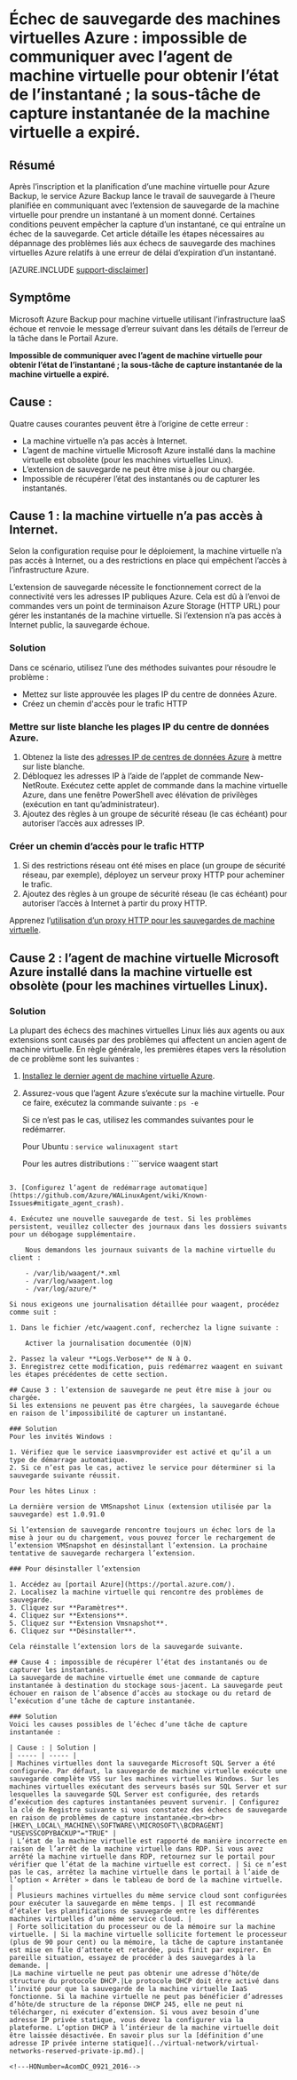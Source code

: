 <properties
   pageTitle="Échec de sauvegarde des machines virtuelles Azure : impossible de communiquer avec l’agent de machine virtuelle pour obtenir l’état de l’instantané ; la sous-tâche de capture de la machine virtuelle a expiré | Microsoft Azure"
   description="Causes des symptômes et solutions possibles pour les échecs de sauvegarde de machines virtuelles Azure liés à l’impossibilité de communiquer avec l’agent de machine virtuelle pour obtenir l’état de l’instantané. Erreur de délai d’expiration de sous-tâche de capture instantanée de machine virtuelle"
   services="backup"
   documentationCenter=""
   authors="genlin"
   manager="jwhit"
   editor=""/>

<tags
    ms.service="backup"
    ms.workload="storage-backup-recovery"
    ms.tgt_pltfrm="na"
    ms.devlang="na"
    ms.topic="article"
    ms.date="07/14/2016"
    ms.author="jimpark; markgal;genli"/>

# Échec de sauvegarde des machines virtuelles Azure : impossible de communiquer avec l’agent de machine virtuelle pour obtenir l’état de l’instantané ; la sous-tâche de capture instantanée de la machine virtuelle a expiré.

## Résumé

Après l’inscription et la planification d’une machine virtuelle pour Azure Backup, le service Azure Backup lance le travail de sauvegarde à l’heure planifiée en communiquant avec l’extension de sauvegarde de la machine virtuelle pour prendre un instantané à un moment donné. Certaines conditions peuvent empêcher la capture d’un instantané, ce qui entraîne un échec de la sauvegarde. Cet article détaille les étapes nécessaires au dépannage des problèmes liés aux échecs de sauvegarde des machines virtuelles Azure relatifs à une erreur de délai d’expiration d’un instantané.

[AZURE.INCLUDE [support-disclaimer](../../includes/support-disclaimer.md)]

## Symptôme

Microsoft Azure Backup pour machine virtuelle utilisant l’infrastructure IaaS échoue et renvoie le message d’erreur suivant dans les détails de l’erreur de la tâche dans le Portail Azure.

**Impossible de communiquer avec l’agent de machine virtuelle pour obtenir l’état de l’instantané ; la sous-tâche de capture instantanée de la machine virtuelle a expiré.**

## Cause :
Quatre causes courantes peuvent être à l’origine de cette erreur :

- La machine virtuelle n’a pas accès à Internet.
- L’agent de machine virtuelle Microsoft Azure installé dans la machine virtuelle est obsolète (pour les machines virtuelles Linux).
- L’extension de sauvegarde ne peut être mise à jour ou chargée.
- Impossible de récupérer l’état des instantanés ou de capturer les instantanés.

## Cause 1 : la machine virtuelle n’a pas accès à Internet.
Selon la configuration requise pour le déploiement, la machine virtuelle n’a pas accès à Internet, ou a des restrictions en place qui empêchent l’accès à l’infrastructure Azure.

L’extension de sauvegarde nécessite le fonctionnement correct de la connectivité vers les adresses IP publiques Azure. Cela est dû à l’envoi de commandes vers un point de terminaison Azure Storage (HTTP URL) pour gérer les instantanés de la machine virtuelle. Si l’extension n’a pas accès à Internet public, la sauvegarde échoue.

### Solution
Dans ce scénario, utilisez l’une des méthodes suivantes pour résoudre le problème :

- Mettez sur liste approuvée les plages IP du centre de données Azure.
- Créez un chemin d'accès pour le trafic HTTP

### Mettre sur liste blanche les plages IP du centre de données Azure.

1. Obtenez la liste des [adresses IP de centres de données Azure](https://www.microsoft.com/download/details.aspx?id=41653) à mettre sur liste blanche.
2. Débloquez les adresses IP à l’aide de l’applet de commande New-NetRoute. Exécutez cette applet de commande dans la machine virtuelle Azure, dans une fenêtre PowerShell avec élévation de privilèges (exécution en tant qu’administrateur).
3. Ajoutez des règles à un groupe de sécurité réseau (le cas échéant) pour autoriser l’accès aux adresses IP.

### Créer un chemin d’accès pour le trafic HTTP

1. Si des restrictions réseau ont été mises en place (un groupe de sécurité réseau, par exemple), déployez un serveur proxy HTTP pour acheminer le trafic.
2. Ajoutez des règles à un groupe de sécurité réseau (le cas échéant) pour autoriser l’accès à Internet à partir du proxy HTTP.

Apprenez l’[utilisation d’un proxy HTTP pour les sauvegardes de machine virtuelle](backup-azure-vms-prepare.md#using-an-http-proxy-for-vm-backups).

## Cause 2 : l’agent de machine virtuelle Microsoft Azure installé dans la machine virtuelle est obsolète (pour les machines virtuelles Linux).

### Solution
La plupart des échecs des machines virtuelles Linux liés aux agents ou aux extensions sont causés par des problèmes qui affectent un ancien agent de machine virtuelle. En règle générale, les premières étapes vers la résolution de ce problème sont les suivantes :

1. [Installez le dernier agent de machine virtuelle Azure](https://github.com/Azure/WALinuxAgent).
2. Assurez-vous que l’agent Azure s’exécute sur la machine virtuelle. Pour ce faire, exécutez la commande suivante : ```ps -e```

    Si ce n’est pas le cas, utilisez les commandes suivantes pour le redémarrer.

    Pour Ubuntu : ```service walinuxagent start```

    Pour les autres distributions : ```service waagent start
```

3. [Configurez l’agent de redémarrage automatique](https://github.com/Azure/WALinuxAgent/wiki/Known-Issues#mitigate_agent_crash).

4. Exécutez une nouvelle sauvegarde de test. Si les problèmes persistent, veuillez collecter des journaux dans les dossiers suivants pour un débogage supplémentaire.

    Nous demandons les journaux suivants de la machine virtuelle du client :

    - /var/lib/waagent/*.xml
    - /var/log/waagent.log
    - /var/log/azure/*

Si nous exigeons une journalisation détaillée pour waagent, procédez comme suit :

1. Dans le fichier /etc/waagent.conf, recherchez la ligne suivante :

    Activer la journalisation documentée (O|N)

2. Passez la valeur **Logs.Verbose** de N à O.
3. Enregistrez cette modification, puis redémarrez waagent en suivant les étapes précédentes de cette section.

## Cause 3 : l’extension de sauvegarde ne peut être mise à jour ou chargée.
Si les extensions ne peuvent pas être chargées, la sauvegarde échoue en raison de l’impossibilité de capturer un instantané.

### Solution
Pour les invités Windows :

1. Vérifiez que le service iaasvmprovider est activé et qu’il a un type de démarrage automatique.
2. Si ce n’est pas le cas, activez le service pour déterminer si la sauvegarde suivante réussit.

Pour les hôtes Linux :

La dernière version de VMSnapshot Linux (extension utilisée par la sauvegarde) est 1.0.91.0

Si l’extension de sauvegarde rencontre toujours un échec lors de la mise à jour ou du chargement, vous pouvez forcer le rechargement de l’extension VMSnapshot en désinstallant l’extension. La prochaine tentative de sauvegarde rechargera l’extension.

### Pour désinstaller l’extension

1. Accédez au [portail Azure](https://portal.azure.com/).
2. Localisez la machine virtuelle qui rencontre des problèmes de sauvegarde.
3. Cliquez sur **Paramètres**.
4. Cliquez sur **Extensions**.
5. Cliquez sur **Extension Vmsnapshot**.
6. Cliquez sur **Désinstaller**.

Cela réinstalle l’extension lors de la sauvegarde suivante.

## Cause 4 : impossible de récupérer l’état des instantanés ou de capturer les instantanés.
La sauvegarde de machine virtuelle émet une commande de capture instantanée à destination du stockage sous-jacent. La sauvegarde peut échouer en raison de l’absence d’accès au stockage ou du retard de l’exécution d’une tâche de capture instantanée.

### Solution
Voici les causes possibles de l’échec d’une tâche de capture instantanée :

| Cause : | Solution |
| ----- | ----- |
| Machines virtuelles dont la sauvegarde Microsoft SQL Server a été configurée. Par défaut, la sauvegarde de machine virtuelle exécute une sauvegarde complète VSS sur les machines virtuelles Windows. Sur les machines virtuelles exécutant des serveurs basés sur SQL Server et sur lesquelles la sauvegarde SQL Server est configurée, des retards d’exécution des captures instantanées peuvent survenir. | Configurez la clé de Registre suivante si vous constatez des échecs de sauvegarde en raison de problèmes de capture instantanée.<br><br>[HKEY\_LOCAL\_MACHINE\\SOFTWARE\\MICROSOFT\\BCDRAGENT] "USEVSSCOPYBACKUP"="TRUE" |
| L’état de la machine virtuelle est rapporté de manière incorrecte en raison de l’arrêt de la machine virtuelle dans RDP. Si vous avez arrêté la machine virtuelle dans RDP, retournez sur le portail pour vérifier que l’état de la machine virtuelle est correct. | Si ce n’est pas le cas, arrêtez la machine virtuelle dans le portail à l’aide de l’option « Arrêter » dans le tableau de bord de la machine virtuelle. |
| Plusieurs machines virtuelles du même service cloud sont configurées pour exécuter la sauvegarde en même temps. | Il est recommandé d’étaler les planifications de sauvegarde entre les différentes machines virtuelles d’un même service cloud. |
| Forte sollicitation du processeur ou de la mémoire sur la machine virtuelle. | Si la machine virtuelle sollicite fortement le processeur (plus de 90 pour cent) ou la mémoire, la tâche de capture instantanée est mise en file d’attente et retardée, puis finit par expirer. En pareille situation, essayez de procéder à des sauvegardes à la demande. |
|La machine virtuelle ne peut pas obtenir une adresse d’hôte/de structure du protocole DHCP.|Le protocole DHCP doit être activé dans l’invité pour que la sauvegarde de la machine virtuelle IaaS fonctionne. Si la machine virtuelle ne peut pas bénéficier d’adresses d’hôte/de structure de la réponse DHCP 245, elle ne peut ni télécharger, ni exécuter d’extension. Si vous avez besoin d’une adresse IP privée statique, vous devez la configurer via la plateforme. L’option DHCP à l’intérieur de la machine virtuelle doit être laissée désactivée. En savoir plus sur la [définition d’une adresse IP privée interne statique](../virtual-network/virtual-networks-reserved-private-ip.md).|

<!---HONumber=AcomDC_0921_2016-->
